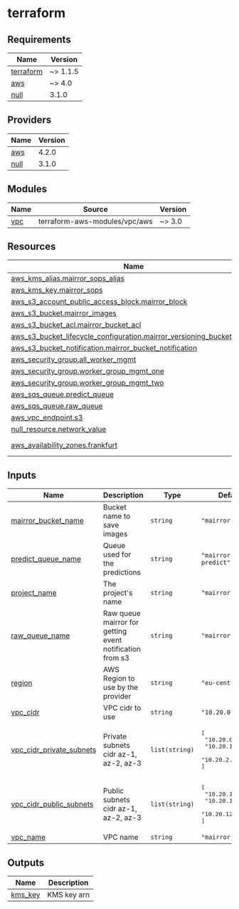 # terraform

<!-- BEGINNING OF PRE-COMMIT-TERRAFORM DOCS HOOK -->
## Requirements

| Name | Version |
|------|---------|
| <a name="requirement_terraform"></a> [terraform](#requirement\_terraform) | ~> 1.1.5 |
| <a name="requirement_aws"></a> [aws](#requirement\_aws) | ~> 4.0 |
| <a name="requirement_null"></a> [null](#requirement\_null) | 3.1.0 |

## Providers

| Name | Version |
|------|---------|
| <a name="provider_aws"></a> [aws](#provider\_aws) | 4.2.0 |
| <a name="provider_null"></a> [null](#provider\_null) | 3.1.0 |

## Modules

| Name | Source | Version |
|------|--------|---------|
| <a name="module_vpc"></a> [vpc](#module\_vpc) | terraform-aws-modules/vpc/aws | ~> 3.0 |

## Resources

| Name | Type |
|------|------|
| [aws_kms_alias.mairror_sops_alias](https://registry.terraform.io/providers/hashicorp/aws/latest/docs/resources/kms_alias) | resource |
| [aws_kms_key.mairror_sops](https://registry.terraform.io/providers/hashicorp/aws/latest/docs/resources/kms_key) | resource |
| [aws_s3_account_public_access_block.mairror_block](https://registry.terraform.io/providers/hashicorp/aws/latest/docs/resources/s3_account_public_access_block) | resource |
| [aws_s3_bucket.mairror_images](https://registry.terraform.io/providers/hashicorp/aws/latest/docs/resources/s3_bucket) | resource |
| [aws_s3_bucket_acl.mairror_bucket_acl](https://registry.terraform.io/providers/hashicorp/aws/latest/docs/resources/s3_bucket_acl) | resource |
| [aws_s3_bucket_lifecycle_configuration.mairror_versioning_bucket_config](https://registry.terraform.io/providers/hashicorp/aws/latest/docs/resources/s3_bucket_lifecycle_configuration) | resource |
| [aws_s3_bucket_notification.mairror_bucket_notification](https://registry.terraform.io/providers/hashicorp/aws/latest/docs/resources/s3_bucket_notification) | resource |
| [aws_security_group.all_worker_mgmt](https://registry.terraform.io/providers/hashicorp/aws/latest/docs/resources/security_group) | resource |
| [aws_security_group.worker_group_mgmt_one](https://registry.terraform.io/providers/hashicorp/aws/latest/docs/resources/security_group) | resource |
| [aws_security_group.worker_group_mgmt_two](https://registry.terraform.io/providers/hashicorp/aws/latest/docs/resources/security_group) | resource |
| [aws_sqs_queue.predict_queue](https://registry.terraform.io/providers/hashicorp/aws/latest/docs/resources/sqs_queue) | resource |
| [aws_sqs_queue.raw_queue](https://registry.terraform.io/providers/hashicorp/aws/latest/docs/resources/sqs_queue) | resource |
| [aws_vpc_endpoint.s3](https://registry.terraform.io/providers/hashicorp/aws/latest/docs/resources/vpc_endpoint) | resource |
| [null_resource.network_value](https://registry.terraform.io/providers/hashicorp/null/3.1.0/docs/resources/resource) | resource |
| [aws_availability_zones.frankfurt](https://registry.terraform.io/providers/hashicorp/aws/latest/docs/data-sources/availability_zones) | data source |

## Inputs

| Name | Description | Type | Default | Required |
|------|-------------|------|---------|:--------:|
| <a name="input_mairror_bucket_name"></a> [mairror\_bucket\_name](#input\_mairror\_bucket\_name) | Bucket name to save images | `string` | `"mairror-images"` | no |
| <a name="input_predict_queue_name"></a> [predict\_queue\_name](#input\_predict\_queue\_name) | Queue used for the predictions | `string` | `"mairror-predict"` | no |
| <a name="input_project_name"></a> [project\_name](#input\_project\_name) | The project's name | `string` | `"mairror"` | no |
| <a name="input_raw_queue_name"></a> [raw\_queue\_name](#input\_raw\_queue\_name) | Raw queue mairror for getting event notification from s3 | `string` | `"mairror-raw"` | no |
| <a name="input_region"></a> [region](#input\_region) | AWS Region to use by the provider | `string` | `"eu-central-1"` | no |
| <a name="input_vpc_cidr"></a> [vpc\_cidr](#input\_vpc\_cidr) | VPC cidr to use | `string` | `"10.20.0.0/16"` | no |
| <a name="input_vpc_cidr_private_subnets"></a> [vpc\_cidr\_private\_subnets](#input\_vpc\_cidr\_private\_subnets) | Private subnets cidr az-1, az-2, az-3 | `list(string)` | <pre>[<br>  "10.20.0.0/24",<br>  "10.20.1.0/24",<br>  "10.20.2.0/24"<br>]</pre> | no |
| <a name="input_vpc_cidr_public_subnets"></a> [vpc\_cidr\_public\_subnets](#input\_vpc\_cidr\_public\_subnets) | Public subnets cidr az-1, az-2, az-3 | `list(string)` | <pre>[<br>  "10.20.10.0/24",<br>  "10.20.11.0/24",<br>  "10.20.12.0/24"<br>]</pre> | no |
| <a name="input_vpc_name"></a> [vpc\_name](#input\_vpc\_name) | VPC name | `string` | `"mairror-vpc"` | no |

## Outputs

| Name | Description |
|------|-------------|
| <a name="output_kms_key"></a> [kms\_key](#output\_kms\_key) | KMS key arn |
<!-- END OF PRE-COMMIT-TERRAFORM DOCS HOOK -->
